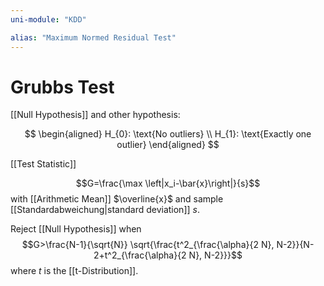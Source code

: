 ```yaml
---
uni-module: "KDD"

alias: "Maximum Normed Residual Test"
---
```


# Grubbs Test

[[Null Hypothesis]] and other hypothesis:

$$
\begin{aligned}
H_{0}: \text{No outliers} \\
H_{1}: \text{Exactly one outlier}
\end{aligned}
$$

[[Test Statistic]]

$$G=\frac{\max \left|x_i-\bar{x}\right|}{s}$$
with [[Arithmetic Mean]] $\overline{x}$ and sample [[Standardabweichung|standard deviation]] $s$.

Reject [[Null Hypothesis]] when
$$G>\frac{N-1}{\sqrt{N}} \sqrt{\frac{t^2_{\frac{\alpha}{2 N}, N-2}}{N-2+t^2_{\frac{\alpha}{2 N}, N-2}}}$$
where $t$ is the [[t-Distribution]].
